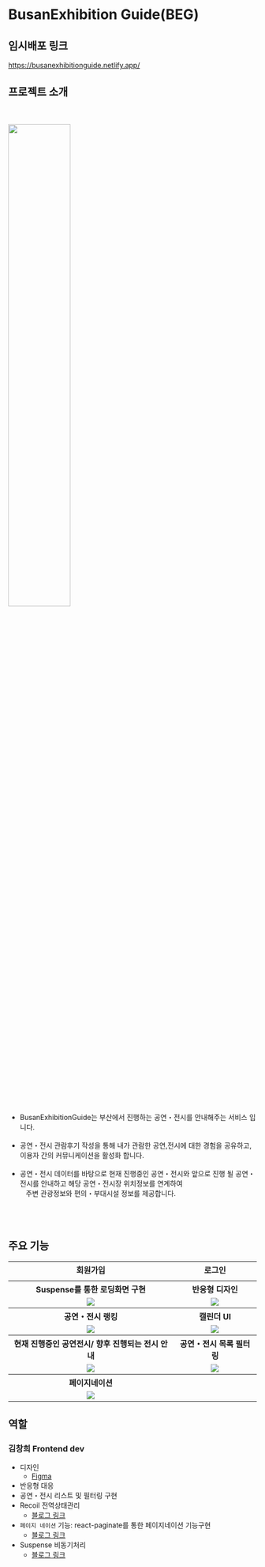 # BusanExhibition Guide(BEG)

## 임시배포 링크
https://busanexhibitionguide.netlify.app/

## 프로젝트 소개
<br/><br/>
<img src="https://github.com/changheeee/BEG/assets/117338992/d3b18dcd-4f45-454a-acbc-5b305aa7aa0e" style="width:50%"/>
<br/>
<br/>
<br/>
- BusanExhibitionGuide는 부산에서 진행하는 공연・전시를 안내해주는 서비스 입니다.<br/><br/>
- 공연・전시 관람후기 작성을 통해 내가 관람한 공연,전시에 대한 경험을 공유하고, 이용자 간의 커뮤니케이션을 활성화 합니다.<br/><br/>
- 공연・전시 데이터를 바탕으로 현재 진행중인 공연・전시와 앞으로 진행 될 공연・전시를 안내하고 해당 공연・전시장 위치정보를 연계하여 <br/>
&nbsp;&nbsp;  주변 관광정보와 편의・부대시설 정보를 제공합니다.<br/><br/><br/><br/>

## 주요 기능

<table>
      <thead></thead>
      <tbody>
        <tr>
          <th align="center">회원가입</th>
          <th align="center">로그인</th>
        </tr>
          <tr>
          <td align="center"></td>
          <td align="center"></td>
        </tr>
        <tr>
          <th align="center">Suspense를 통한 로딩화면 구현</th>
          <th align="center">반응형 디자인</th>
        </tr>
        <tr>
          <td align="center">
            <img src="https://github.com/changheeee/BEG/assets/117338992/71e1d2ba-c500-407a-b0bc-bfe4b7af6f8e"/>
          </td>
          <td align="center">
            <img src="https://github.com/changheeee/BEG/assets/117338992/ebb4b50d-407f-40d8-80d1-80fecde4db9c"/>
          </td>
        </tr>
        <tr>
          <th align="center">공연・전시 랭킹</th>
          <th align="center">캘린더 UI</th>
        </tr>
         <tr>
          <td align="center">
            <img src="https://github.com/changheeee/BEG/assets/117338992/496ecce1-9015-46b6-bd4f-f902786f7df9"/>
          </td>
          <td align="center">
            <img src="https://github.com/changheeee/BEG/assets/117338992/2a8f37ae-ab17-4d4c-8101-a4819e06cb4c"/>
          </td>
        </tr>
        <tr>
          <th align="center">현재 진행중인 공연전시/ 향후 진행되는 전시 안내</th>
          <th align="center">공연・전시 목록 필터링</th>
        </tr>
         <tr>
          <td align="center">
            <img src="https://github.com/changheeee/BEG/assets/117338992/3bfc4ec6-2266-4c58-9f48-3adecd081ba4"/>
          </td>
          <td align="center">
            <img src="https://github.com/changheeee/BEG/assets/117338992/343d678a-ded8-4d7c-ad4b-a9b2e930d0ab"/>
          </td>
        </tr>
        <tr>
          <th>페이지네이션</th>
          <th></th>
        </tr>
        <tr>
          <td align="center">
            <img src="https://github.com/changheeee/BEG/assets/117338992/ec369ef2-a0a8-45ee-ad15-28b05f652c9a"/>
          </td>
          <td align="center">
          </td>
        </tr>
      </tbody>
    </table>
    
## 역할

### 김창희 Frontend dev

- 디자인
    - [Figma](https://www.figma.com/file/MRvSYpuj55VFUyRK7jvb4A/Busan-Exhibition?type=design&node-id=0%3A1&mode=design&t=pfx7iJC2o9s88sKO-1)
- 반응형 대응
- 공연・전시 리스트 및 필터링 구현
- Recoil 전역상태관리
    - [블로그 링크](https://velog.io/@rcg0529/React-Recoil-%EC%83%81%ED%83%9C-%EA%B4%80%EB%A6%AC-Axios-Postman%EC%9D%84-%ED%99%9C%EC%9A%A9%ED%95%9C-API-%ED%86%B5%EC%8B%A0-%EB%B0%8F-MockServer-%EC%97%B0%EB%8F%99%ED%95%98%EA%B8%B0)
- `페이지 네이션` 기능: react-paginate를 통한 페이지네이션 기능구현
    - [블로그 링크](https://velog.io/@rcg0529/React-react-paginate%EB%A5%BC-%EC%9D%B4%EC%9A%A9%ED%95%9C-%ED%8E%98%EC%9D%B4%EC%A7%80%EB%84%A4%EC%9D%B4%EC%85%98-%EA%B5%AC%ED%98%84%ED%95%98%EA%B8%B0)
- Suspense 비동기처리
    - [블로그 링크](https://velog.io/@rcg0529/Error-Minified-React-error-426)
